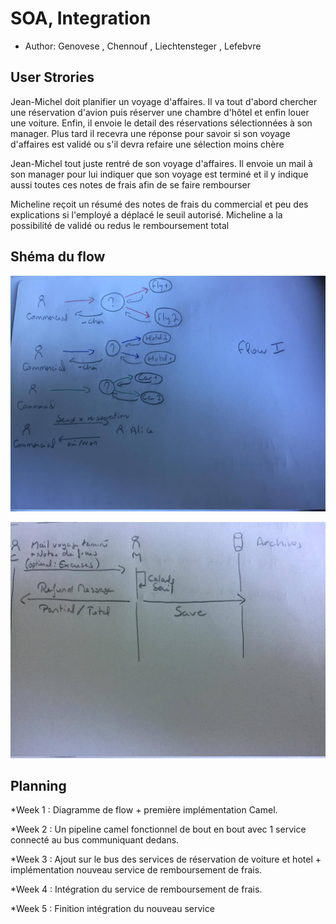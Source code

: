 # SOA, Integration
 * Author: Genovese , Chennouf , Liechtensteger , Lefebvre
 
 ## User Strories
 Jean-Michel doit planifier un voyage d'affaires. Il va tout d'abord chercher une réservation d'avion puis réserver une chambre d'hôtel et enfin louer une voiture.
 Enfin, il envoie le detail des réservations sélectionnées à son manager. Plus tard il recevra une réponse pour savoir si son voyage d'affaires est validé ou s'il devra refaire une sélection moins chère
 
 Jean-Michel tout juste rentré de son voyage d'affaires. Il envoie un mail à son manager pour lui indiquer que son voyage est terminé et il y indique aussi toutes ces notes de frais afin de se faire rembourser
 
 Micheline reçoit un résumé des notes de frais du commercial et peu des explications si l'employé a déplacé le seuil autorisé. Micheline a la possibilité de validé ou redus le remboursement total
 
 ## Shéma du flow
 
 ![Google logo](/images_planning/flow1.jpg "google logo")
 
 ![Google logo](/images_planning/flow2.jpg "google logo")
 
 ## Planning 
 
 *Week 1 : Diagramme de flow + première implémentation Camel.
 
 *Week 2 : Un pipeline camel fonctionnel de bout en bout avec 1 service connecté au bus communiquant dedans.
 
 *Week 3 : Ajout sur le bus des services de réservation de voiture et hotel + implémentation nouveau service de remboursement de frais.
 
 *Week 4 : Intégration du service de remboursement de frais.
 
 *Week 5 : Finition intégration du nouveau service
 
 
